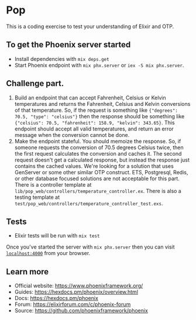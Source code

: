 # Pop

This is a coding exercise to test your understanding of Elixir and OTP.

## To get the Phoenix server started

- Install dependencies with `mix deps.get`
- Start Phoenix endpoint with `mix phx.server` or `iex -S mix phx.server`.

## Challenge part.

1. Build an endpoint that can accept Fahrenheit, Celsius or Kelvin temperatures and returns the Fahrenheit, Celsius and Kelvin conversions of that temperature. So, if the request is something like `{"degrees": 70.5, "type": "celsius"}` then the response should be something like `{"celsius": 70.5, "fahrenheit": 158.9, "kelvin": 343.65}`. This endpoint should accept all valid temperatures, and return an error message when the conversion cannot be done.
2. Make the endpoint stateful. You should memoize the response. So, if someone requests the conversion of 70.5 degrees Celsius twice, then the first request calculates the conversion and caches it. The second request doesn't get a calculated response, but instead the response just contains the cached values. We're looking for a solution that uses GenServer or some other similar OTP construct. ETS, Postgresql, Redis, or other database focused solutions are not acceptable for this part. There is a controller template at `lib/pop_web/controllers/temperature_controller.ex`. There is also a testing template at `test/pop_web/controllers/temperature_controller_test.exs`.

## Tests

- Elixir tests will be run with `mix test`

Once you've started the server with `mix phx.server` then you can visit [`localhost:4000`](http://localhost:4000) from your browser.

## Learn more

- Official website: https://www.phoenixframework.org/
- Guides: https://hexdocs.pm/phoenix/overview.html
- Docs: https://hexdocs.pm/phoenix
- Forum: https://elixirforum.com/c/phoenix-forum
- Source: https://github.com/phoenixframework/phoenix
